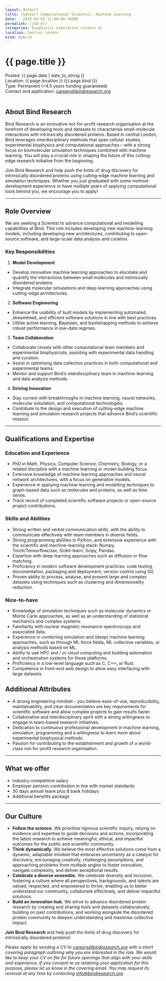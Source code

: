 ```yaml
---
layout: default
title: (Senior) Computational Scientist, Machine Learning
date:   2025-03-03 12:00:00 +0200
permalink: /job-ml/
categories: biophysics simulation careers ml
location: Central London
kind: Hybrid
---
```


<h1 style="text-align: left;">{{ page.title }}</h1>
<div class="job-meta">Posted: {{ page.date | date_to_string }}</div>
<div class="job-meta">Location: {{ page.location }} ({{ page.kind }})</div>
<div class="job-meta">Type: Permanent (>4.5 years funding guaranteed)</div>
<div class="job-meta">Contact and application: <a href="mailto:careers@bindresearch.org">careers@bindresearch.org</a></div>
<br />

## About Bind Research
Bind Research is an innovative not-for-profit research organisation at the forefront of developing tools and datasets to characterise small-molecule interactions with intrinsically disordered proteins. Based in central London, Bind leverages interdisciplinary methods that span cellular studies, experimental biophysics and computational approaches – with a strong focus on biomolecular simulation techniques combined with machine learning. You will play a crucial role in shaping the future of this cutting-edge research initiative from the beginning.

Join Bind Research and help push the limits of drug discovery for intrinsically disordered proteins using cutting-edge machine learning and simulation techniques. Whether you just graduated with some method-development experience or have multiple years of applying computational tools behind you, we encourage you to apply!

---

## Role Overview
We are seeking a Scientist to advance computational and modelling capabilities at Bind. This role includes developing new machine-learning models, including developing new architectures, contributing to open-source software, and large-scale data analysis and curation.

### Key Responsibilities
1. **Model Development**
- Develop innovative machine learning approaches to elucidate and quantify the interactions between small molecules and intrinsically disordered proteins.
- Integrate molecular simulations and deep learning approaches using cutting-edge architectures.

2. **Software Engineering**
- Enhance the usability of built models by implementing automated, streamlined, and efficient software solutions in line with best practices.
- Utilise active learning, Bayesian, and bootstrapping methods to achieve robust performance in low-data regimes.

3. **Team Collaboration**
- Collaborate closely with other computational team members and experimental biophysicists, assisting with experimental data handling and curation.
- Assist in optimising data collection practices in both computational and experimental teams.
- Mentor and support Bind’s interdisciplinary team in machine-learning and data analysis methods.

4. **Driving Innovation**
- Stay current with breakthroughs in machine learning, neural networks, molecular simulation, and computational technologies.
- Contribute to the design and execution of cutting-edge machine learning and simulation research projects that advance Bind’s scientific mission.

---

## Qualifications and Expertise
### Education and Experience
- PhD in Math, Physics, Computer Science, Chemistry, Biology, or a related discipline with a machine learning or model-building focus.
- Extensive knowledge of machine learning approaches and neural network architectures, with a focus on generative models.
- Experience in applying machine learning and modelling techniques to graph-based data such as molecules and proteins, as well as time series.
- Track record of completed scientific software projects or open-source project contributions.

### Skills and Abilities
- Strong written and verbal communication skills, with the ability to communicate effectively with team members in diverse fields.
- Strong programming abilities in Python, and extensive experience with the scientific and machine-learning stack: Numpy, Torch/Tensorflow/Jax, Scikit-learn, Scipy, Pandas.
- Expertise with deep learning approaches such as diffusion or flow matching.
- Proficiency in modern software development practices: code testing, documentation, packaging and deployment, version control using Git.
- Proven ability to process, analyse, and present large and complex datasets using techniques such as clustering and dimensionality reduction.

### Nice-to-have
- Knowledge of simulation techniques such as molecular dynamics or Monte Carlo approaches, as well as an understanding of statistical mechanics and complex systems.
- Familiarity with nuclear magnetic resonance spectroscopy and associated data.
- Experience in combining simulation and (deep) machine learning approaches, such as through ML force fields, ML collective variables, or analysis methods based on ML.
- Ability to use HPC and / or cloud computing and building automation and orchestration systems for these platforms.
- Proficiency in a low-level language such as C, C++, or Rust.
- Competence in front-end web design to allow easy interfacing with large datasets.

## Additional Attributes
- A strong engineering mindset – you believe ease-of-use, reproducibility, maintainability, and clear documentation are key requirements for scientific software and allow complex projects to gain results faster.
- Collaborative and interdisciplinary spirit with a strong willingness to engage in team-based research initiatives.
- Dedication to continuous professional development in machine learning, simulation, programming and a willingness to learn more about experimental biophysical methods.
- Passion for contributing to the establishment and growth of a world-class not-for-profit research organisation.

---

## What we offer
- ⁠Industry-competitive salary
- ⁠Employer pension contribution in line with market standards
- ⁠30 days annual leave plus 8 bank holidays
- ⁠Additional benefits package

---

## Our Culture
- **Follow the science.** We prioritise rigorous scientific inquiry, relying on evidence and expertise to guide decisions and actions, incorporating the latest research to achieve meaningful, ethical, and impactful outcomes for the public and scientific community.
- **Think dynamically.** We believe the most effective solutions come from a dynamic, adaptable mindset that embraces uncertainty as a catalyst for discovery, encouraging creativity, challenging assumptions, and approaching problems from multiple angles to foster innovation, navigate complexity, and deliver exceptional results.
- **Celebrate a diverse ensemble.** We celebrate diversity and inclusion, fostering a culture where all perspectives, backgrounds, and talents are valued, respected, and empowered to thrive, enabling us to better understand our community, collaborate effectively, and deliver impactful solutions.
- **Build an innovation hub.** We strive to advance disordered protein research by creating and sharing tools and datasets collaboratively, building on past contributions, and working alongside the disordered protein community to deepen understanding and maximise collective impact.

**Join Bind Research** and help push the limits of drug discovery for intrinsically disordered proteins!

*Please apply by sending a CV to <a href="mailto:careers@bindresearch.org">careers@bindresearch.org</a> with a short covering paragraph outlining why you are interested in the role. We would like to keep your CV on file for future openings that align with your skills and experience. If you consent to us retaining your application for this purpose, please let us know in the covering email. You may request its removal at any time by contacting <a href="mailto:info@bindresearch.org">info@bindresearch.org</a>.*